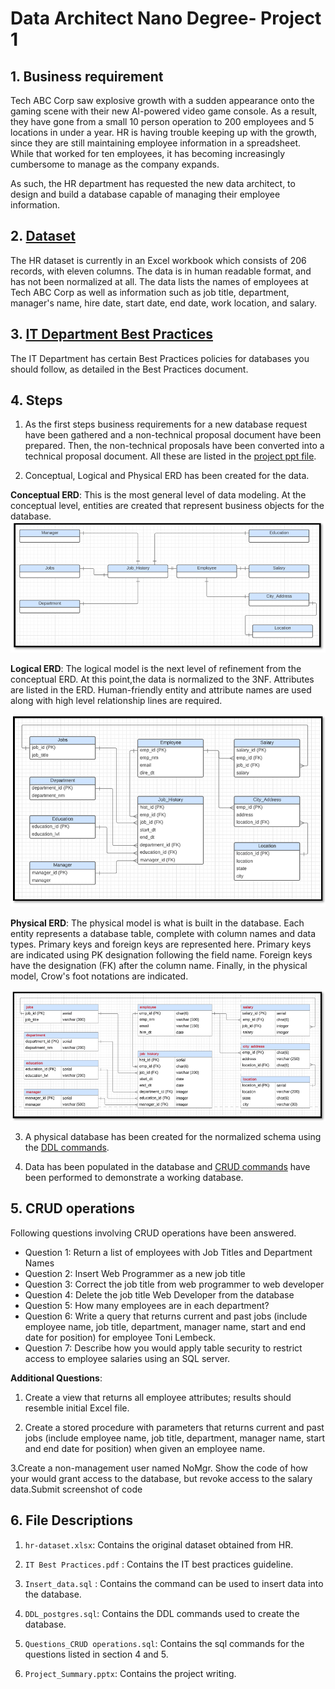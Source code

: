 
# Data Architect Nano Degree- Project 1

## 1. Business requirement
Tech ABC Corp saw explosive growth with a sudden appearance onto the gaming scene with their new AI-powered video game console. As a result, they have gone from a small 10 person operation to 200 employees and 5 locations in under a year. HR is having trouble keeping up with the growth, since they are still maintaining employee information in a spreadsheet. While that worked for ten employees, it has becoming increasingly cumbersome to manage as the company expands.

As such, the HR department has requested the new data architect, to design and build a database capable of managing their employee information.

## 2. [Dataset](https://github.com/jahid-razan/Data-Architecutre-Nanodegree/blob/main/Designing%20an%20HR%20Database/hr-dataset.xlsx)
The HR dataset is currently in an Excel workbook which consists of 206 records, with eleven columns. The data is in human readable format, and has not been normalized at all. The data lists the names of employees at Tech ABC Corp as well as information such as job title, department, manager's name, hire date, start date, end date, work location, and salary.

## 3. [IT Department Best Practices](https://github.com/jahid-razan/Data-Architecutre-Nanodegree/blob/main/Designing%20an%20HR%20Database/IT%20Best%20Practices.pdf)
The IT Department has certain Best Practices policies for databases you should follow, as detailed in the Best Practices document.




## 4. Steps

1. As the first steps business requirements for a new database request have been gathered and a non-technical proposal document have been prepared. 
Then, the non-technical proposals have been converted into a technical proposal document. All these are listed in the [project ppt file](https://github.com/jahid-razan/Data-Architecutre-Nanodegree/blob/main/Designing%20an%20HR%20Database/Project_Summary.pptx). 

2. Conceptual, Logical and Physical ERD has been created for the data.

**Conceptual ERD**:  This is the most general level of data modeling. At the conceptual level, entities are created that represent business objects for the database. 
![](Conceptual_ERD.PNG) 

**Logical ERD**: The logical model is the next level of refinement from the conceptual ERD. At this point,the data is normalized to the 3NF. Attributes are listed in the ERD. 
Human-friendly entity and attribute names  are used along with high level relationship lines are required.

![](Logical_ERD.PNG) 

**Physical ERD**: The physical model is what is built in the database. Each entity represents a database table, complete with column names and data types. Primary keys and foreign keys are represented here. Primary keys are indicated using PK designation following the field name. Foreign keys have the designation (FK) after the column name. Finally, in the physical model, Crow's foot notations are indicated.

![](Physical_ERD.PNG) 


3. A physical database has been created for the normalized schema using the [DDL commands](https://github.com/jahid-razan/Data-Architecutre-Nanodegree/blob/main/Designing%20an%20HR%20Database/DDL_postgres.sql). 

4. Data has been populated in the database and [CRUD commands](https://github.com/jahid-razan/Data-Architecutre-Nanodegree/blob/main/Designing%20an%20HR%20Database/Questions_CRUD%20operations.sql) have been performed to demonstrate a working database.




## 5. CRUD operations

Following questions involving CRUD operations have been answered. 

* Question 1: Return a list of employees with Job Titles and Department Names
* Question 2: Insert Web Programmer as a new job title
* Question 3: Correct the job title from web programmer to web developer
* Question 4: Delete the job title Web Developer from the database
* Question 5: How many employees are in each department?
* Question 6: Write a query that returns current and past jobs (include employee name, job title, department, manager name, start and end date for position) for employee Toni Lembeck.
* Question 7: Describe how you would apply table security to restrict access to employee salaries using an SQL server.


**Additional Questions**: 

1. Create a view that returns all employee attributes; results should resemble initial Excel file.

2. Create a stored procedure with parameters that returns current and past jobs (include employee name, job title, department, manager name, start and end date for position) when given an employee name.

3.Create a non-management user named NoMgr. Show the code of how your would grant access to the database, but revoke access to the salary data.Submit screenshot of code




## 6. File Descriptions

1. `hr-dataset.xlsx`: Contains the original dataset obtained from HR. 

2. `IT Best Practices.pdf` : Contains the IT best practices guideline. 

3. `Insert_data.sql` : Contains the command can be used to insert data into the database. 

4. `DDL_postgres.sql`: Contains the DDL commands used to create the database. 

5. `Questions_CRUD operations.sql`: Contains the sql commands for the questions listed in section 4 and 5. 

5. `Project_Summary.pptx`: Contains the project writing. 



